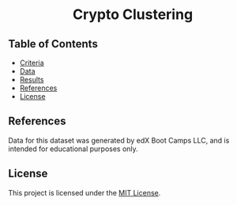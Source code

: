 <h1 align = "center"> Crypto Clustering </h1>

## Table of Contents

- [Criteria](#criteria)
- [Data](#data)
- [Results](#results)
- [References](#references)
- [License](#license)

## References

Data for this dataset was generated by edX Boot Camps LLC, and is intended for educational purposes only.

## License

This project is licensed under the [MIT License](https://github.com/Yukitoshi12345/CryptoClustering/blob/main/LICENSE).
